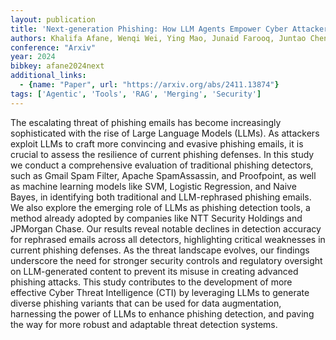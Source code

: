 ```yaml
---
layout: publication
title: 'Next-generation Phishing: How LLM Agents Empower Cyber Attackers'
authors: Khalifa Afane, Wenqi Wei, Ying Mao, Junaid Farooq, Juntao Chen
conference: "Arxiv"
year: 2024
bibkey: afane2024next
additional_links:
  - {name: "Paper", url: "https://arxiv.org/abs/2411.13874"}
tags: ['Agentic', 'Tools', 'RAG', 'Merging', 'Security']
---
```

The escalating threat of phishing emails has become increasingly
sophisticated with the rise of Large Language Models (LLMs). As attackers
exploit LLMs to craft more convincing and evasive phishing emails, it is
crucial to assess the resilience of current phishing defenses. In this study we
conduct a comprehensive evaluation of traditional phishing detectors, such as
Gmail Spam Filter, Apache SpamAssassin, and Proofpoint, as well as machine
learning models like SVM, Logistic Regression, and Naive Bayes, in identifying
both traditional and LLM-rephrased phishing emails. We also explore the
emerging role of LLMs as phishing detection tools, a method already adopted by
companies like NTT Security Holdings and JPMorgan Chase. Our results reveal
notable declines in detection accuracy for rephrased emails across all
detectors, highlighting critical weaknesses in current phishing defenses. As
the threat landscape evolves, our findings underscore the need for stronger
security controls and regulatory oversight on LLM-generated content to prevent
its misuse in creating advanced phishing attacks. This study contributes to the
development of more effective Cyber Threat Intelligence (CTI) by leveraging
LLMs to generate diverse phishing variants that can be used for data
augmentation, harnessing the power of LLMs to enhance phishing detection, and
paving the way for more robust and adaptable threat detection systems.
